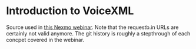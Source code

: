 # Introduction to VoiceXML

Source used in [this Nexmo webinar][video]. Note that the requestb.in URLs are certainly not valid anymore. The git history is roughly a stepthrough of each concpet covered in the webinar.
 
[video]:https://vimeo.com/122712103
